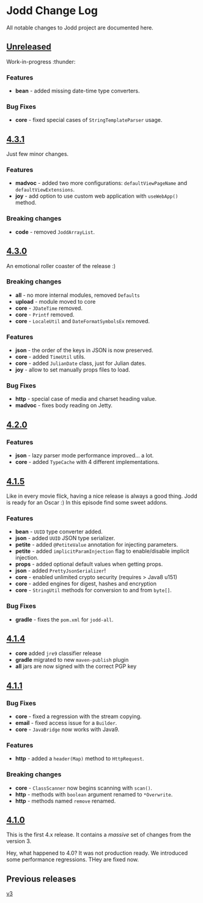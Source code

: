 # Jodd Change Log

All notable changes to Jodd project are documented here.

## [Unreleased](https://github.com/oblac/jodd/compare/v4.3.1...master)

Work-in-progress :thunder:

### Features

+ **bean** - added missing date-time type converters.

### Bug Fixes

+ **core** - fixed special cases of `StringTemplateParser` usage.


## [4.3.1](https://github.com/oblac/jodd/compare/v4.3.0...4.3.1)

Just few minor changes.

### Features

+ **madvoc** - added two more configurations: `defaultViewPageName` and `defaultViewExtensions`.
+ **joy** - add option to use custom web application with `useWebApp()` method.

### Breaking changes

+ **code** - removed `JoddArrayList`. 


## [4.3.0](https://github.com/oblac/jodd/compare/v4.2.0...4.3.0)

An emotional roller coaster of the release :)

### Breaking changes

+ **all** - no more internal modules, removed `Defaults` 
+ **upload** - module moved to core
+ **core** - `JDateTime` removed.
+ **core** - `Printf` removed.
+ **core** - `LocaleUtil` and `DateFormatSymbolsEx` removed.

### Features

+ **json** - the order of the keys in JSON is now preserved.
+ **core** - added `TimeUtil` utils. 
+ **core** - added `JulianDate` class, just for Julian dates.
+ **joy** - allow to set manually props files to load.

### Bug Fixes

+ **http** - special case of media and charset heading value.
+ **madvoc** - fixes body reading on Jetty.

## [4.2.0](https://github.com/oblac/jodd/compare/v4.1.5...4.2.0)

### Features

+ **json** - lazy parser mode performance improved... a lot.
+ **core** - added `TypeCache` with 4 different implementations.

## [4.1.5](https://github.com/oblac/jodd/compare/v4.1.4...4.1.5)

Like in every movie flick, having a nice release is always a good thing. Jodd is ready for an Oscar :) In this episode find some sweet addons.

### Features

+ **bean** - `UUID` type converter added.
+ **json** - added `UUID` JSON type serializer.
+ **petite** - added `@PetiteValue` annotation for injecting parameters.
+ **petite** - added `implicitParamInjection` flag to enable/disable implicit injection.
+ **props** - added optional default values when getting props.
+ **json** - added `PrettyJsonSerializer`!
+ **core** - enabled unlimited crypto security (requires > Java8 u151)
+ **core** - added engines for digest, hashes and encryption 
+ **core** - `StringUtil` methods for conversion to and from `byte[]`.

### Bug Fixes

+ **gradle** - fixes the `pom.xml` for `jodd-all`.


## [4.1.4](https://github.com/oblac/jodd/compare/v4.1.1...v4.1.4)

+ **core** added `jre9` classifier release
+ **gradle** migrated to new `maven-publish` plugin
+ **all** jars are now signed with the correct PGP key

## [4.1.1](https://github.com/oblac/jodd/compare/v4.1.0...v4.1.1)

### Bug Fixes

+ **core** - fixed a regression with the stream copying.
+ **email** - fixed access issue for a `Builder`.
+ **core** - `JavaBridge` now works with Java9.

### Features

+ **http** - added a `header(Map)` method to `HttpRequest`.

### Breaking changes

+ **core** - `ClassScanner` now begins scanning with `scan()`.
+ **http** - methods with `boolean` argument renamed to `*Overwrite`.
+ **http** - methods named `remove` renamed. 

## [4.1.0](https://github.com/oblac/jodd/compare/v3.9.1...v4.1.0)

This is the first 4.x release. It contains a _massive_ set of changes from the version 3.

Hey, what happened to 4.0? It was not production ready. We introduced some performance regressions. THey are fixed now. 

## Previous releases

[v3](CHANGELOG_v3.md)
